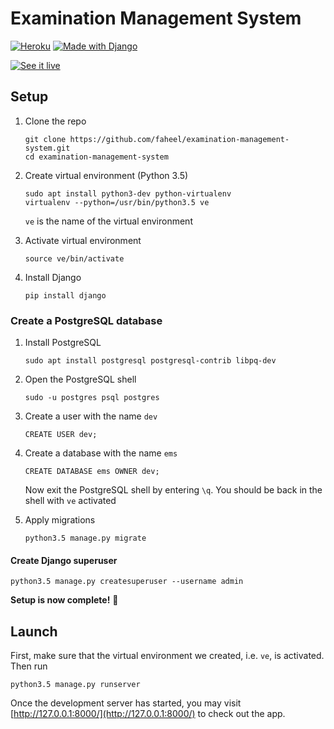 # Examination Management System

[![Heroku](https://img.shields.io/badge/Heroku-deployed-7e57c2.svg?style=flat-square)][app-link]
[![Made with Django](https://www.djangoproject.com/m/img/badges/djangomade124x25.gif)](http://www.djangoproject.com)

[![See it live][image-link]][app-link]

## Setup
1. Clone the repo
	```
	git clone https://github.com/faheel/examination-management-system.git
	cd examination-management-system
	```

2. Create virtual environment (Python 3.5)
	```
	sudo apt install python3-dev python-virtualenv
	virtualenv --python=/usr/bin/python3.5 ve
	```
	`ve` is the name of the virtual environment

3. Activate virtual environment
	```
	source ve/bin/activate
	```

4. Install Django
	```
	pip install django
	```

### Create a PostgreSQL database
1. Install PostgreSQL
	```
	sudo apt install postgresql postgresql-contrib libpq-dev
	```

2. Open the PostgreSQL shell
	```
	sudo -u postgres psql postgres
	```

3. Create a user with the name `dev`
	```
	CREATE USER dev;
	```

4. Create a database with the name `ems`
	```
	CREATE DATABASE ems OWNER dev;
	```
	Now exit the PostgreSQL shell by entering `\q`. You should be back in the shell with `ve` activated

5. Apply migrations
	```
	python3.5 manage.py migrate
 	```

#### Create Django superuser
```
python3.5 manage.py createsuperuser --username admin
```

**Setup is now complete!** :tada:

## Launch
First, make sure that the virtual environment we created, i.e. `ve`, is activated. Then run
```
python3.5 manage.py runserver
```
Once the development server has started, you may visit [http://127.0.0.1:8000/](http://127.0.0.1:8000/) to check out the app.


[app-link]: https://e-m-s.herokuapp.com/
[image-link]: https://cloud.githubusercontent.com/assets/11466676/22126660/95d09678-debe-11e6-9e1b-009f1ca782ee.png
